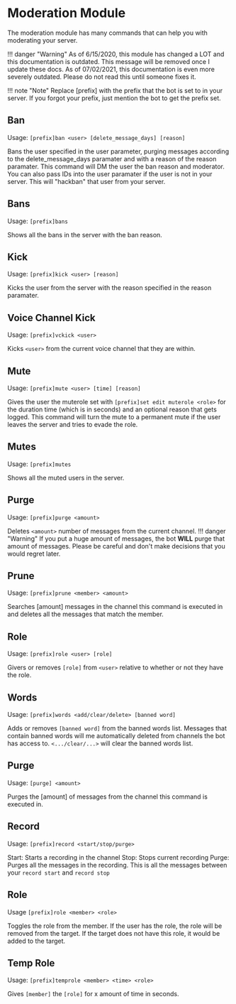 # Moderation Module
The moderation module has many commands that can help you with moderating your server. 

!!! danger "Warning"
    As of 6/15/2020, this module has changed a LOT and this documentation is outdated. This message will be removed once I update these docs.
    As of 07/02/2021, this documentation is even more severely outdated. Please do not read this until someone fixes it.

!!! note "Note" 
    Replace [prefix] with the prefix that the bot is set to in your server. If you forgot your prefix, just mention the bot to get the prefix set.

## Ban
Usage: `[prefix]ban <user> [delete_message_days] [reason]`

Bans the user specified in the user parameter, purging messages according to the delete_message_days paramater and with a reason of the reason paramater. This command will DM the user the ban reason and moderator. You can also pass IDs into the user paramater if the user is not in your server. This will "hackban" that user from your server. 

## Bans
Usage: `[prefix]bans`

Shows all the bans in the server with the ban reason.

## Kick
Usage: `[prefix]kick <user> [reason]`

Kicks the user from the server with the reason specified in the reason paramater.

## Voice Channel Kick
Usage: `[prefix]vckick <user>`

Kicks `<user>` from the current voice channel that they are within.

## Mute
Usage: `[prefix]mute <user> [time] [reason]`

Gives the user the muterole set with `[prefix]set edit muterole <role>` for the duration time (which is in seconds) and an optional reason that gets logged. This command will turn the mute to a permanent mute if the user leaves the server and tries to evade the role.

## Mutes
Usage: `[prefix]mutes`

Shows all the muted users in the server.

## Purge
Usage: `[prefix]purge <amount>`

Deletes `<amount>` number of messages from the current channel.
!!! danger "Warning"
    If you put a huge amount of messages, the bot **WILL** purge that amount of messages. Please be careful and don't make decisions that you would regret later.

## Prune
Usage: `[prefix]prune <member> <amount>`

Searches [amount] messages in the channel this command is executed in and deletes all the messages that match the member. 

## Role
Usage: `[prefix]role <user> [role]`

Givers or removes `[role]` from `<user>` relative to whether or not they have the role.

## Words
Usage: `[prefix]words <add/clear/delete> [banned word]`

Adds or removes `[banned word]` from the banned words list. Messages that contain banned words will me automatically deleted from channels the bot has access to. `<.../clear/...>` will clear the banned words list.

## Purge
Usage: `[purge] <amount>`

Purges the [amount] of messages from the channel this command is executed in. 

## Record
Usage: `[prefix]record <start/stop/purge>`

Start: Starts a recording in the channel
Stop: Stops current recording
Purge: Purges all the messages in the recording. This is all the messages between your `record start` and `record stop`

## Role
Usage `[prefix]role <member> <role>`

Toggles the role from the member. If the user has the role, the role will be removed from the target. If the target does not have this role, it would be added to the target.

## Temp Role
Usage: `[prefix]temprole <member> <time> <role>`

Gives `[member]` the `[role]` for x amount of time in seconds.
